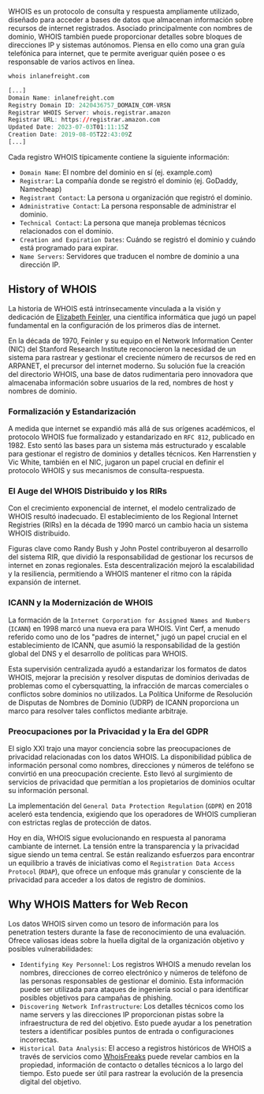 WHOIS es un protocolo de consulta y respuesta ampliamente utilizado, diseñado para acceder a bases de datos que almacenan información sobre recursos de internet registrados. Asociado principalmente con nombres de dominio, WHOIS también puede proporcionar detalles sobre bloques de direcciones IP y sistemas autónomos. Piensa en ello como una gran guía telefónica para internet, que te permite averiguar quién posee o es responsable de varios activos en línea.

```r
whois inlanefreight.com

[...]
Domain Name: inlanefreight.com
Registry Domain ID: 2420436757_DOMAIN_COM-VRSN
Registrar WHOIS Server: whois.registrar.amazon
Registrar URL: https://registrar.amazon.com
Updated Date: 2023-07-03T01:11:15Z
Creation Date: 2019-08-05T22:43:09Z
[...]
```

Cada registro WHOIS típicamente contiene la siguiente información:

- `Domain Name`: El nombre del dominio en sí (ej. example.com)
- `Registrar`: La compañía donde se registró el dominio (ej. GoDaddy, Namecheap)
- `Registrant Contact`: La persona u organización que registró el dominio.
- `Administrative Contact`: La persona responsable de administrar el dominio.
- `Technical Contact`: La persona que maneja problemas técnicos relacionados con el dominio.
- `Creation and Expiration Dates`: Cuándo se registró el dominio y cuándo está programado para expirar.
- `Name Servers`: Servidores que traducen el nombre de dominio a una dirección IP.

## History of WHOIS

La historia de WHOIS está intrínsecamente vinculada a la visión y dedicación de [Elizabeth Feinler](https://en.wikipedia.org/wiki/Elizabeth_J._Feinler), una científica informática que jugó un papel fundamental en la configuración de los primeros días de internet.

En la década de 1970, Feinler y su equipo en el Network Information Center (NIC) del Stanford Research Institute reconocieron la necesidad de un sistema para rastrear y gestionar el creciente número de recursos de red en ARPANET, el precursor del internet moderno. Su solución fue la creación del directorio WHOIS, una base de datos rudimentaria pero innovadora que almacenaba información sobre usuarios de la red, nombres de host y nombres de dominio.

### Formalización y Estandarización

A medida que internet se expandió más allá de sus orígenes académicos, el protocolo WHOIS fue formalizado y estandarizado en `RFC 812`, publicado en 1982. Esto sentó las bases para un sistema más estructurado y escalable para gestionar el registro de dominios y detalles técnicos. Ken Harrenstien y Vic White, también en el NIC, jugaron un papel crucial en definir el protocolo WHOIS y sus mecanismos de consulta-respuesta.

### El Auge del WHOIS Distribuido y los RIRs

Con el crecimiento exponencial de internet, el modelo centralizado de WHOIS resultó inadecuado. El establecimiento de los Regional Internet Registries (RIRs) en la década de 1990 marcó un cambio hacia un sistema WHOIS distribuido.

Figuras clave como Randy Bush y John Postel contribuyeron al desarrollo del sistema RIR, que dividió la responsabilidad de gestionar los recursos de internet en zonas regionales. Esta descentralización mejoró la escalabilidad y la resiliencia, permitiendo a WHOIS mantener el ritmo con la rápida expansión de internet.

### ICANN y la Modernización de WHOIS

La formación de la `Internet Corporation for Assigned Names and Numbers` (`ICANN`) en 1998 marcó una nueva era para WHOIS. Vint Cerf, a menudo referido como uno de los "padres de internet," jugó un papel crucial en el establecimiento de ICANN, que asumió la responsabilidad de la gestión global del DNS y el desarrollo de políticas para WHOIS.

Esta supervisión centralizada ayudó a estandarizar los formatos de datos WHOIS, mejorar la precisión y resolver disputas de dominios derivadas de problemas como el cybersquatting, la infracción de marcas comerciales o conflictos sobre dominios no utilizados. La Política Uniforme de Resolución de Disputas de Nombres de Dominio (UDRP) de ICANN proporciona un marco para resolver tales conflictos mediante arbitraje.

### Preocupaciones por la Privacidad y la Era del GDPR

El siglo XXI trajo una mayor conciencia sobre las preocupaciones de privacidad relacionadas con los datos WHOIS. La disponibilidad pública de información personal como nombres, direcciones y números de teléfono se convirtió en una preocupación creciente. Esto llevó al surgimiento de servicios de privacidad que permitían a los propietarios de dominios ocultar su información personal.

La implementación del `General Data Protection Regulation` (`GDPR`) en 2018 aceleró esta tendencia, exigiendo que los operadores de WHOIS cumplieran con estrictas reglas de protección de datos.

Hoy en día, WHOIS sigue evolucionando en respuesta al panorama cambiante de internet. La tensión entre la transparencia y la privacidad sigue siendo un tema central. Se están realizando esfuerzos para encontrar un equilibrio a través de iniciativas como el `Registration Data Access Protocol` (`RDAP`), que ofrece un enfoque más granular y consciente de la privacidad para acceder a los datos de registro de dominios.

## Why WHOIS Matters for Web Recon

Los datos WHOIS sirven como un tesoro de información para los penetration testers durante la fase de reconocimiento de una evaluación. Ofrece valiosas ideas sobre la huella digital de la organización objetivo y posibles vulnerabilidades:

- `Identifying Key Personnel`: Los registros WHOIS a menudo revelan los nombres, direcciones de correo electrónico y números de teléfono de las personas responsables de gestionar el dominio. Esta información puede ser utilizada para ataques de ingeniería social o para identificar posibles objetivos para campañas de phishing.
- `Discovering Network Infrastructure`: Los detalles técnicos como los name servers y las direcciones IP proporcionan pistas sobre la infraestructura de red del objetivo. Esto puede ayudar a los penetration testers a identificar posibles puntos de entrada o configuraciones incorrectas.
- `Historical Data Analysis`: El acceso a registros históricos de WHOIS a través de servicios como [WhoisFreaks](https://whoisfreaks.com/) puede revelar cambios en la propiedad, información de contacto o detalles técnicos a lo largo del tiempo. Esto puede ser útil para rastrear la evolución de la presencia digital del objetivo.